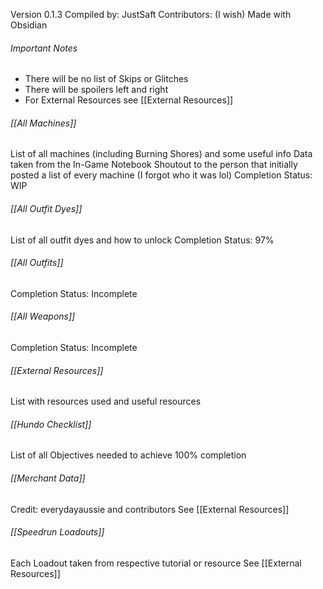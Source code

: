 Version 0.1.3
Compiled by: JustSaft
Contributors: (I wish)
Made with Obsidian

###### Important Notes
- There will be no list of Skips or Glitches
- There will be spoilers left and right
- For External Resources see [[External Resources]]

######  [[All Machines]]
List of all machines (including Burning Shores) and some useful info
Data taken from the In-Game Notebook
Shoutout to the person that initially posted a list of every machine (I forgot who it was lol)
Completion Status: WIP

###### [[All Outfit Dyes]]
List of all outfit dyes and how to unlock
Completion Status: 97%

###### [[All Outfits]]
Completion Status: Incomplete

###### [[All Weapons]]
Completion Status: Incomplete

###### [[External Resources]]
List with resources used and useful resources

###### [[Hundo Checklist]]
List of all Objectives needed to achieve 100% completion

###### [[Merchant Data]]
Credit: everydayaussie and contributors
See [[External Resources]]

###### [[Speedrun Loadouts]]
Each Loadout taken from respective tutorial or resource
See [[External Resources]]